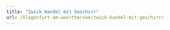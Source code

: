 ```yaml
---
title: "Zwick Handel mit Geschirr"
url: /klagenfurt-am-woerthersee/zwick-handel-mit-geschirr/
---
```

